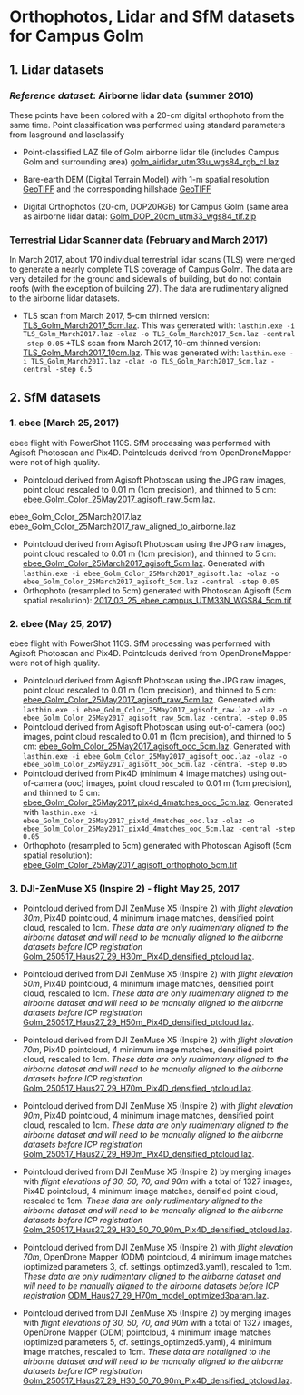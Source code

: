 # Orthophotos, Lidar and SfM datasets for Campus Golm
## 1. Lidar datasets
### *Reference dataset*: Airborne lidar data (summer 2010)
These points have been colored with a 20-cm digital orthophoto from the same time. Point classification was performed using standard parameters from lasground and lasclassify
+ Point-classified LAZ file of Golm airborne lidar tile (includes Campus Golm and surrounding area) [golm_airlidar_utm33u_wgs84_rgb_cl.laz](https://www.dropbox.com/s/hiy02tx4qpq40jv/golm_airlidar_utm33u_wgs84_rgb_cl.laz?dl=0)

+ Bare-earth DEM (Digital Terrain Model) with 1-m spatial resolution [GeoTIFF](https://www.dropbox.com/s/kweuhu9cldc2bao/golm_airlidar_utm33u_wgs84_cl2.tif?dl=0)
and the corresponding hillshade [GeoTIFF](https://www.dropbox.com/s/qyfj3tcw3rv3whn/golm_airlidar_utm33u_wgs84_cl2_HS.tif?dl=0)

+ Digital Orthophotos (20-cm, DOP20RGB) for Campus Golm (same area as airborne lidar data): [Golm_DOP_20cm_utm33_wgs84_tif.zip](https://www.dropbox.com/s/xofz56eqh4vrv65/Golm_DOP_20cm_utm33_wgs84_tif.zip?dl=0)

### Terrestrial Lidar Scanner data (February and March 2017)
In March 2017, about 170 individual terrestrial lidar scans (TLS) were merged to generate a nearly complete TLS coverage of Campus Golm. The data are very detailed for the ground and sidewalls of building, but do not contain roofs (with the exception of building 27). The data are rudimentary aligned to the airborne lidar datasets.

+ TLS scan from March 2017, 5-cm thinned version: [TLS_Golm_March2017_5cm.laz](https://www.dropbox.com/s/fuwhnz5a66a31i5/TLS_Golm_March2017_5cm.laz?dl=0). This was generated with: ```lasthin.exe -i TLS_Golm_March2017.laz -olaz -o TLS_Golm_March2017_5cm.laz -central -step 0.05```
+TLS scan from March 2017, 10-cm thinned version: [TLS_Golm_March2017_10cm.laz](https://www.dropbox.com/s/6wd1a9o0k3j8m48/TLS_Golm_March2017_10cm.laz?dl=0). This was generated with: ```lasthin.exe -i TLS_Golm_March2017.laz -olaz -o TLS_Golm_March2017_5cm.laz -central -step 0.5```

## 2. SfM datasets
### 1. ebee (March 25, 2017)
ebee flight with PowerShot 110S. SfM processing was performed with Agisoft Photoscan and Pix4D. Pointclouds derived from OpenDroneMapper were not of high quality.
+ Pointcloud derived from Agisoft Photoscan using the JPG raw images, point cloud rescaled to 0.01 m (1cm precision), and thinned to 5 cm: [ebee_Golm_Color_25May2017_agisoft_raw_5cm.laz]( ).


ebee_Golm_Color_25March2017.laz
ebee_Golm_Color_25March2017_raw_aligned_to_airborne.laz

+ Pointcloud derived from Agisoft Photoscan using the JPG raw images, point cloud rescaled to 0.01 m (1cm precision), and thinned to 5 cm: [ebee_Golm_Color_25March2017_agisoft_5cm.laz]( ). Generated with ```lasthin.exe -i ebee_Golm_Color_25March2017_agisoft.laz -olaz -o ebee_Golm_Color_25March2017_agisoft_5cm.laz -central -step 0.05```
+ Orthophoto (resampled to 5cm) generated with Photoscan Agisoft (5cm spatial resolution): [2017_03_25_ebee_campus_UTM33N_WGS84_5cm.tif](https://www.dropbox.com/s/6g96awjwwbf1ab7/2017_03_25_ebee_campus_UTM33N_WGS84_5cm.tif?dl=0)


### 2. ebee (May 25, 2017)
ebee flight with PowerShot 110S. SfM processing was performed with Agisoft Photoscan and Pix4D. Pointclouds derived from OpenDroneMapper were not of high quality.
+ Pointcloud derived from Agisoft Photoscan using the JPG raw images, point cloud rescaled to 0.01 m (1cm precision), and thinned to 5 cm: [ebee_Golm_Color_25May2017_agisoft_raw_5cm.laz]( ). Generated with ```lasthin.exe -i ebee_Golm_Color_25May2017_agisoft_raw.laz -olaz -o ebee_Golm_Color_25May2017_agisoft_raw_5cm.laz -central -step 0.05```
+ Pointcloud derived from Agisoft Photoscan using out-of-camera (ooc) images, point cloud rescaled to 0.01 m (1cm precision), and thinned to 5 cm: [ebee_Golm_Color_25May2017_agisoft_ooc_5cm.laz](https://www.dropbox.com/s/ac8cziwavd81l3k/ebee_Golm_Color_25May2017_agisoft_ooc_5cm.laz?dl=0). Generated with ```lasthin.exe -i ebee_Golm_Color_25May2017_agisoft_ooc.laz -olaz -o ebee_Golm_Color_25May2017_agisoft_ooc_5cm.laz -central -step 0.05```
+ Pointcloud derived from Pix4D (minimum 4 image matches) using out-of-camera (ooc) images, point cloud rescaled to 0.01 m (1cm precision), and thinned to 5 cm: [ebee_Golm_Color_25May2017_pix4d_4matches_ooc_5cm.laz](https://www.dropbox.com/s/wqbpazlwfuo70y3/ebee_Golm_Color_25May2017_pix4d_4matches_ooc_5cm.laz?dl=0). Generated with ```lasthin.exe -i ebee_Golm_Color_25May2017_pix4d_4matches_ooc.laz -olaz -o ebee_Golm_Color_25May2017_pix4d_4matches_ooc_5cm.laz -central -step 0.05```
+ Orthophoto (resampled to 5cm) generated with Photoscan Agisoft (5cm spatial resolution): [ebee_Golm_Color_25May2017_agisoft_orthophoto_5cm.tif](https://www.dropbox.com/s/rat920pde63x214/ebee_Golm_Color_25May2017_agisoft_orthophoto_5cm.tif?dl=0)


### 3. DJI-ZenMuse X5 (Inspire 2) - flight May 25, 2017
+ Pointcloud derived from DJI ZenMuse X5 (Inspire 2) with _flight elevation 30m_, Pix4D pointcloud, 4 minimum image matches, densified point cloud, rescaled to 1cm. *These data are only rudimentary aligned to the airborne dataset and will need to be manually aligned to the airborne datasets before ICP registration* [Golm_250517_Haus27_29_H30m_Pix4D_densified_ptcloud.laz](https://www.dropbox.com/s/v6cehyvr3wg6he2/Golm_250517_Haus27_29_H30m_Pix4D_densified_ptcloud.laz?dl=0).
+ Pointcloud derived from DJI ZenMuse X5 (Inspire 2) with _flight elevation 50m_, Pix4D pointcloud, 4 minimum image matches, densified point cloud, rescaled to 1cm. *These data are only rudimentary aligned to the airborne dataset and will need to be manually aligned to the airborne datasets before ICP registration* [Golm_250517_Haus27_29_H50m_Pix4D_densified_ptcloud.laz](https://www.dropbox.com/s/1xl1bb05zccjksv/Golm_250517_Haus27_29_H50m_Pix4D_densified_ptcloud.laz?dl=0).
+ Pointcloud derived from DJI ZenMuse X5 (Inspire 2) with _flight elevation 70m_, Pix4D pointcloud, 4 minimum image matches, densified point cloud, rescaled to 1cm. *These data are only rudimentary aligned to the airborne dataset and will need to be manually aligned to the airborne datasets before ICP registration* [Golm_250517_Haus27_29_H70m_Pix4D_densified_ptcloud.laz](https://www.dropbox.com/s/3mf0pq01riw5lji/Golm_250517_Haus27_29_H70m_Pix4D_densified_ptcloud.laz?dl=0).
+ Pointcloud derived from DJI ZenMuse X5 (Inspire 2) with _flight elevation 90m_, Pix4D pointcloud, 4 minimum image matches, densified point cloud, rescaled to 1cm. *These data are only rudimentary aligned to the airborne dataset and will need to be manually aligned to the airborne datasets before ICP registration* [Golm_250517_Haus27_29_H90m_Pix4D_densified_ptcloud.laz](https://www.dropbox.com/s/5zvyvlwu37dpez8/Golm_250517_Haus27_29_H90m_Pix4D_densified_ptcloud.laz?dl=0).
+ Pointcloud derived from DJI ZenMuse X5 (Inspire 2) by merging images with _flight elevations of 30, 50, 70, and 90m_ with a total of 1327 images, Pix4D pointcloud, 4 minimum image matches, densified point cloud, rescaled to 1cm. *These data are only rudimentary aligned to the airborne dataset and will need to be manually aligned to the airborne datasets before ICP registration* [Golm_250517_Haus27_29_H30_50_70_90m_Pix4D_densified_ptcloud.laz]().


+ Pointcloud derived from DJI ZenMuse X5 (Inspire 2) with _flight elevation 70m_, OpenDrone Mapper (ODM) pointcloud, 4 minimum image matches (optimized parameters 3,  cf. settings_optimzed3.yaml), rescaled to 1cm. *These data are only rudimentary aligned to the airborne dataset and will need to be manually aligned to the airborne datasets before ICP registration* [ODM_Haus27_29_H70m_model_optimized3param.laz](https://www.dropbox.com/s/uyl9tnq6uidz8k9/ODM_Haus27_29_H70m_model_optimized3param.laz?dl=0).
+ Pointcloud derived from DJI ZenMuse X5 (Inspire 2) by merging images with _flight elevations of 30, 50, 70, and 90m_ with a total of 1327 images, OpenDrone Mapper (ODM) pointcloud, 4 minimum image matches (optimized parameters 5,  cf. settings_optimzed5.yaml), 4 minimum image matches, rescaled to 1cm. *These data are notaligned to the airborne dataset and will need to be manually aligned to the airborne datasets before ICP registration* [Golm_250517_Haus27_29_H30_50_70_90m_Pix4D_densified_ptcloud.laz]().
